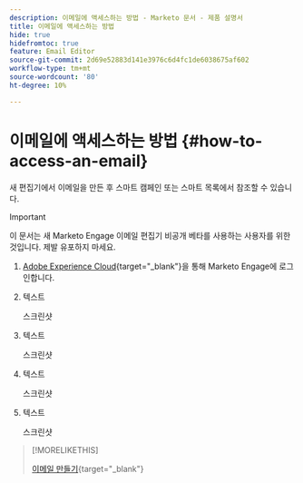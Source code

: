 ```yaml
---
description: 이메일에 액세스하는 방법 - Marketo 문서 - 제품 설명서
title: 이메일에 액세스하는 방법
hide: true
hidefromtoc: true
feature: Email Editor
source-git-commit: 2d69e52883d141e3976c6d4fc1de6038675af602
workflow-type: tm+mt
source-wordcount: '80'
ht-degree: 10%

---
```


# 이메일에 액세스하는 방법 {#how-to-access-an-email}

새 편집기에서 이메일을 만든 후 스마트 캠페인 또는 스마트 목록에서 참조할 수 있습니다.

>[!IMPORTANT]
>
>이 문서는 새 Marketo Engage 이메일 편집기 비공개 베타를 사용하는 사용자를 위한 것입니다. 제발 유포하지 마세요.

1. [Adobe Experience Cloud](https://experiencecloud.adobe.com/){target="_blank"}을 통해 Marketo Engage에 로그인합니다.

1. 텍스트

   스크린샷

1. 텍스트

   스크린샷

1. 텍스트

   스크린샷

1. 텍스트

   스크린샷

>[!MORELIKETHIS]
>
>[이메일 만들기](/help/marketo/product-docs/email-marketing/general/beta-new-email-editor/create-an-email.md){target="_blank"}
